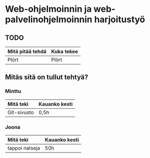 # Web-ohjelmoinnin ja web-palvelinohjelmoinnin harjoitustyö

## TODO

| Mitä pitää tehdä | Kuka tekee |
|:--|:--|
| Plört | Plört |

## Mitäs sitä on tullut tehtyä?

### Minttu

| Mitä teki | Kauanko kesti
|:--|:--|
| Git-sivusto | 0,5h |

### Joona

| Mitä teki | Kauanko kesti
|:--|:--|
| tappoi natseja | 50h |
